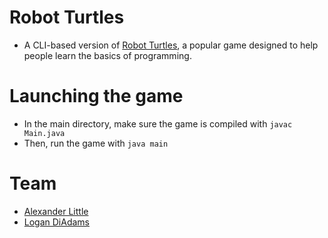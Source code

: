 # Robot Turtles
- A CLI-based version of [Robot Turtles](http://www.robotturtles.com/), a popular game designed to help people learn the basics of programming.

# Launching the game
- In the main directory, make sure the game is compiled with `javac Main.java`
- Then, run the game with `java main`

# Team
- [Alexander Little](https://github.com/aclittle096)
- [Logan DiAdams](https://github.com/ltdiadams)
